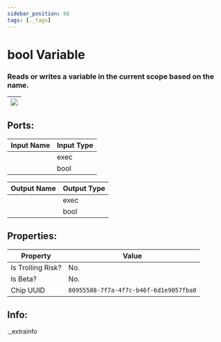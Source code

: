 ```yaml
---
sidebar_position: 66
tags: [._tags]
---
```


# bool Variable


### Reads or writes a variable in the current scope based on the name.

| ![](https://images-ext-2.discordapp.net/external/MPmIaQzlEPmgGWlgi-WxBBXt0Bjv_zWPkg1y1f_sy3s/https/www.recroomcircuits.com/image/circuit/absolute-value?width=206&height=108) |
|-----|

## Ports:

| Input Name | Input Type |
|-----------|-----------|
|  | exec |
|  | bool |

| Output Name | Output Type |
|-----------|-----------|
|  | exec |
|  | bool |

## Properties:

| Property  | Value |
|-------------------|-----------|
| Is Trolling Risk? | No. |
| Is Beta? | No. |
| Chip UUID | `80955588-7f7a-4f7c-b46f-6d1e9057fba0` |

## Info:
._extrainfo